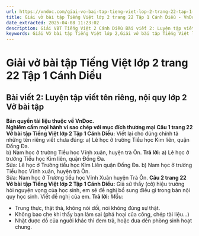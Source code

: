 ```yaml
---
url: https://vndoc.com/giai-vo-bai-tap-tieng-viet-lop-2-trang-22-tap-1-canh-dieu-321222
title: Giải vở bài tập Tiếng Việt lớp 2 trang 22 Tập 1 Cánh Diều - VnDoc.com
date_extracted: 2025-04-08 11:23:02
description: Giải VBT Tiếng Việt 2 Cánh Diều Bài viết 2: Luyện tập viết tên riêng, nội quy trang 22 được biên soạn nhằm giúp các em HS học tập tốt môn Tiếng Việt lớp 2 Cánh Diều. Mời các bạn tham khảo.
keywords: Giải Vở bài tập Tiếng Việt lớp 2,Giải vở bài tập Tiếng Việt lớp 2 trang 22 Tập 1 Cánh Diều,Giải Bài viết 2 Luyện tập viết tên riêng nội quy lớp 2 Cánh Diều Vở bài tập,Bài 5 Ngôi nhà thứ hai lớp 2 Vở bài tập,Giải VBT Tiếng Việt lớp 2 Tập 1 trang 22 Cánh Diều,Giải Bài viết 2 Luyện tập viết tên riêng nội quy lớp 2 Cánh Diều,Giải vbt Tiếng Việt lớp 2
---
```


# Giải vở bài tập Tiếng Việt lớp 2 trang 22 Tập 1 Cánh Diều
## **Bài viết 2: Luyện tập viết tên riêng, nội quy lớp 2 Vở bài tập**
**Bản quyền tài liệu thuộc về VnDoc.**  
**Nghiêm cấm mọi hành vi sao chép với mục đích thương mại**
**Câu 1 trang 22 Vở bài tập Tiếng Việt lớp 2 Tập 1 Cánh Diều:** Viết lại cho đúng chính tả những tên riêng viết chưa đúng:
a\) Lê học ở trường Tiểu học Kim liên, quận Đống Đa.  
b\) Nam học ở trường Tiểu học Vĩnh xuân, huyện trà Ôn.
**Trả lời:**
a\) Lê học ở trường Tiểu học Kim liên, quận Đống Đa.  
Sửa: Lê học ở Trường tiểu học Kim Liên quận Đống Đa.
b\) Nam học ở trường Tiểu học Vĩnh xuân, huyện trà Ôn.  
Sửa: Nam học ở Trường tiểu học Vĩnh Xuân huyện Trà Ôn.
**Câu 2 trang 22 Vở bài tập Tiếng Việt lớp 2 Tập 1 Cánh Diều:** Giả sử thầy \(cô\) hiệu trưởng hỏi nguyện vọng của học sinh, em sẽ đề nghị bổ sung điều gì trong bản nội quy học sinh. Viết đề nghị của em.
**Trả lời:**
_Mẫu:_
  * Trung thực, thật thà, không nói dối, nói không đúng sự thật.
  * Không bao che khi thấy bạn làm sai \(phá hoại của công, chép tài liệu...\)
  * Nhặt được đồ của người khác thì đem trả, hoặc đưa đến phòng sinh hoạt chung.

